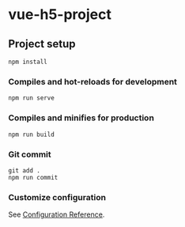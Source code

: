 # vue-h5-project

## Project setup

```
npm install
```

### Compiles and hot-reloads for development

```
npm run serve
```

### Compiles and minifies for production

```
npm run build
```

### Git commit

```
git add .
npm run commit
```

### Customize configuration

See [Configuration Reference](https://cli.vuejs.org/config/).
